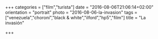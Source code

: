 +++
categories = ["film","turista"]
date = "2016-08-06T21:06:14+02:00"
orientation = "portrait"
photo = "2016-08-06-la-invasion"
tags = ["venezuela","choroní","black & white","ilford","hp5","film"]
title = "La invasión"

+++
